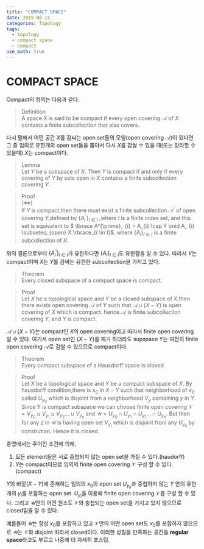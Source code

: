 ```yaml
---
title: "COMPACT SPACE"
date: 2019-08-15
categories: Topology
tags:
  - topology
  - compact space
  - compact
use_math: true
---
```


# COMPACT SPACE

Compact의 정의는 다음과 같다.

>Definition<br>
>A space X is said to be compact if every open covering $\mathcal{A}$ of $X$ contains a finite subcollection that also covers.<br>

다시 말해서 어떤 공간 $X$를 감싸는 open set들의 모임(open covering $\mathcal{A}$)이 있다면 그 중 임의로 유한개의 open set들을 뽑아서 다시 $X$를 감쌀 수 있을 때(또는 망라할 수 있을때) $X$는 compact이다.

>Lemma<br>
>Let $Y$ be a subspace of $X$. Then $Y$ is compact if and only if every covering of $Y$ by sets open in $X$ contains a finite subcollection covering $Y$.

>Proof<br>
> $(\iff)$ <br>
> If $Y$ is compact,then there must exist a finite subcollection $\mathcal{A}^{\prime}$ of open covering $Y$,defined by $\lbrace A^{\prime}_ {i} \rbrace_{i \in I}$ ,where $I$ is a finite index set, and this set is equivalent to $ \lbrace A^{\prime}_ {i} = A_{i} \cap Y \mid A_ {i} \subseteq_{open} X \rbrace_{i \in I}$, where $\lbrace A_{i}\rbrace_{i \in I}$ is a finite subcollection of $X$.<br>

위의 결론으로부터 $\lbrace A^{\prime}_ {i} \rbrace_{i \in I}$가 유한하다면 $\lbrace A_ {i} \rbrace_{i \in I}$도 유한함을 알 수 있다. 따라서 $Y$는 compact이며 $X$는 $Y$를 감싸는 유한한 subcollection을 가지고 있다.

>Theorem<br>
>Every closed subspace of a compact space is compact.

>Proof<br>
Let $X$ be a topological space and $Y$ be a closed subspace of $X$,then there exists open covering $\mathcal{A}$ of $Y$ such that $\mathcal{A} \cup \lbrace X - Y \rbrace$ is open covering of $X$ which is compact. hence $\mathcal{A}$ is finite subcollection covering $Y$, and $Y$ is compact.

$\mathcal{A} \cup \lbrace X - Y \rbrace$는 compact인 $X$의 open covering이고 따라서 finite open covering일 수 있다. 여기서 open set인 $\lbrace X - Y \rbrace$를 제거 하더라도 supspace $Y$는 여전히 finite open covering $\mathcal{A}$로 감쌀 수 있으므로 compact이다.

>Theorem<br>
>Every compact subspace of a Hausdorff space is closed.

>Proof<br>
Let $X$ be a topological space and $Y$ be a compact subspace of $X$. By hausdorff condition,there is $x_{0}$ in $X-Y$ such that neighborhood of $x_{0}$ called $U_{y_0}$ which is disjoint from a neighborhood $V_{y}$ containing $y$ in $Y$. Since Y is compact subspace we can choose finite open covering $\mathcal{V} = V_{y_{0}} \cup V_{y_{1}} \cup V_{y_{2}} ... \cup V_{y_{n}}$ and $\mathcal{U} = U_{y_{0}} \cap U_{y_{1}} \cap U_{y_{1}} ... \cap U_{y_{n}}$. But then for any $z$ in $\mathcal{U}$ is having open set $V_{y_{i}}$ which is disjoint from any $U_{y_{k}}$ by constrution. Hence it is closed.

증명에서는 주어진 조건에 의해,<br>
1. 모든 element들은 서로 중첩되지 않는 open set을 가질 수 있다.(haudorff)
2. $Y$는 compact이므로 임의의 finite open covering $\mathcal{V}$ 구성 할 수 있다.(compact)

$Y$의 바깥($X-Y$)에 존재하는 임의의 $x_{0}$의 open set$\ U_{y_{k}}$과 중첩하지 않는 $Y$ 안의 유한개의 $y_{i}$를 포함하는 open set $\ U_{y_{i}}$을 이용해 finite open covering $\mathcal{V}$를 구성 할 수 있다. 그리고 $\mathcal{U}$안의 어떤 원소도 $\mathcal{V}$와 충첩되는 open set을 가지고 있지 않으므로 closed임을 알 수 있다. <br>

예를들어 $\mathcal{U}$는 항상 $x_{0}$를 포함하고 있고 $\mathcal{V}$안의 어떤 open set도 $x_{0}$를 포함하지 않으므로 $\mathcal{U}$는 $\mathcal{V}$와 disjoint 따라서 closed이다.
이러한 성질을 만족하는 공간을 **regular space**라고도 부르고 나중에 더 자세히 포스팅.
